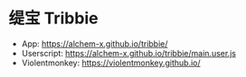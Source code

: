 # 缇宝 Tribbie

- App: https://alchem-x.github.io/tribbie/
- Userscript: https://alchem-x.github.io/tribbie/main.user.js
- Violentmonkey: https://violentmonkey.github.io/
